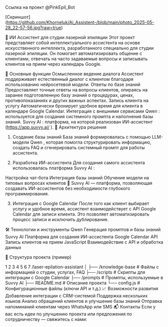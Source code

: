 Ссылка на проект @PinkEpil_Bot 

[Скриншот] (https://github.com/Khorneluk/Ai_Assistent-/blob/main/photo_2025-05-28_22-57-56.jpg?raw=true)



🧠 ИИ Ассистент для студии лазерной эпиляции
Этот проект представляет собой интеллектуального ассистента на основе искусственного интеллекта, разработанного специально для студии лазерной эпиляции. Он помогает автоматизировать общение с клиентами, отвечать на часто задаваемые вопросы и записывать клиентов на прием через календарь Google.

📌 Основные функции
Осмысленное ведение диалога
Ассистент поддерживает естественный диалог с клиентом благодаря использованию нейросетевой модели.
Ответы по базе знаний
Предоставляет точные ответы на вопросы клиентов, опираясь на заранее подготовленную базу знаний о процедурах, ценах, противопоказаниях и других важных аспектах.
Запись клиента на услугу
Автоматически бронирует удобное время для клиента в календаре Google Calendar.
Интеграция с внешними сервисами
Qwen : используется для создания системного промпта и наполнения базы знаний.
Suvvy AI : платформа, на которой реализован ИИ-ассистент (https://app.suvvy.ai/ ).
🔧 Архитектура решения
1. Создание базы знаний
База знаний формировалась с помощью LLM-модели Qwen , которая помогла структурировать информацию, создать FAQ и сгенерировать системный промпт для работы ассистента.

2. Разработка ИИ-ассистента
Для создания самого ассистента использовалась платформа Suvvy AI :

Настройка чат-бота
Интеграция базы знаний
Обучение модели на типовых вопросах клиентов
🔗 Suvvy AI — платформа, позволяющая создавать ИИ-ассистентов без необходимости глубокого программирования.

3. Интеграция с Google Calendar
После того как клиент выбирает услугу и удобное время, ассистент взаимодействует с API Google Calendar для записи клиента. Это позволяет автоматизировать процесс записи и исключить дублирование.

🛠️ Технологии и инструменты
Qwen
Генерация промптов и базы знаний
Suvvy AI
Платформа для создания ИИ-ассистента
Google Calendar API
Запись клиентов на прием
JavaScript
Взаимодействие с API и обработка данных

📁 Структура проекта (пример)


1
2
3
4
5
6
7
/laser-epilation-assistant
│
├── /knowledge-base     # Файлы с информацией о студии, услугах, FAQ
├── /scripts            # Скрипты для интеграции с Google Calendar
├── /prompts            # Промпты, используемые в Suvvy AI
├── README.md           # Описание проекта
└── config.js           # Конфигурационные файлы (ключи API и т.д.)
📈 Возможности развития
Добавление интеграции с CRM-системой
Поддержка нескольких языков
Анализ обращений клиентов и улучшение базы знаний
Отправка напоминаний клиентам через WhatsApp или SMS
📬 Контакты
Если у вас есть идеи по улучшению проекта или предложения по сотрудничеству — свяжитесь с нами:
